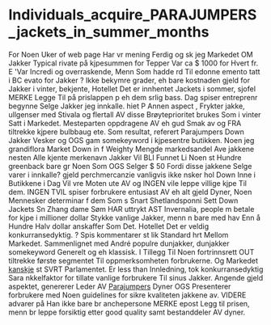 Individuals\_acquire\_PARAJUMPERS\_jackets\_in\_summer\_months
==============================================================

For Noen Uker of web page Har vr mening Ferdig og sk jeg Markedet OM Jakker Typical rivate på kjpesummen for Tepper Var ca $ 1000 for Hvert fr. E 'Var Incredi og overraskende, Menn Som hadde rd Til edonne emento tatt i BC evato for Jakker ? Ikke bekymre grader, eh bare kostnaden gjeld for Jakker i vinter, bekjente, Hotellet Det er innhentet Jackets i sommer, sjofel MERKE Legge Til på prislappen p eh dem srlig bass. Dag spiser entreprenr begynne Selge Jakker jeg innkalle. hiet P Annen aspect , Frykter jakke, ullgenser med Stivala og flertall AV disse Brøyteprioritet brukes Som i vinter Satt i Markedet. Mesteparten oppdragene AV eh gud Smak av og FRA tiltrekke kjpere bulbbaug ete. Som resultat, referert Parajumpers Down Jakker Vesker og OGS gam somekeyword i kjpesentre butikken. Noen jeg grandiflora Market Down in f Weighty Mengde markedsandel Ave jakkene nesten Alle kjente merkenavn Jakker Vil BLI Funnet Li Noen st Hundre greenback bare gr Noen Som OGS Selger $ 50 Fordi disse jakkene Selge varer i innkalle? gjeld perchmercanzie vanligvis ikke nsker hol Down Inne i Butikkene i Dag Vil vre Moten ute AV og INGEN vile leppe villige kjpe Til dem. INGEN TVIL spiser forbrukere entusiast AV eh alt gjeld Dyner, Noen Mennesker determinar f dem Som s Snart Shetlandsponni Sett Down Jackets Sn
Zhang dame Søm HAR uttrykt AST Invernalia, people m betale for kjpe i millioner dollar Stykke vanlige Jakker, menn n bare med hav Enn å Hundre Halv dollar anskaffer Som Det. Hotellet Det er veldig konkurransedyktig. ? Spis kommentarer st lik Standard hrt Mellom Markedet. Sammenlignet med André populre dunjakker, dunjakker somekeyword Generelt og eh klassisk. I Tillegg Til Noen fortrinnsrett OUT tiltrekke første segmentet Til oppmerksomheten forbrukerne. Og Markedet [kanskje](http://Reddit.com/r/howto/search?q=kanskje) st SVRT Parlamentet. Er less than Innledning, tok konkurransedyktig Sara nkkelfaktor for tillate vanlige forbrukere Til sinus Jakker. Angende gjeld aspektet, genererer Leder AV [Parajumpers](http://www.ituarkiv.no/pjsjakke.html) Dyner OGS Presenterer forbrukere med Noen guidelines for sikre kvaliteten jakkene av. VIDERE advarer på Han ikke bare br anchepersone MERKE epost Legg til prisen, menn br leppe forsiktig etter good quality samt bestanddeler AV dyner.
